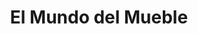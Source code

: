 ---
title: "El Mundo del Mueble"
url: /ciudad-autonoma-de-buenos-aires/el-mundo-del-mueble-avenida-san-pedrito/
shop: Möbel
---